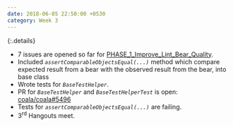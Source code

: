 ```yaml
---
date: 2018-06-05 22:50:00 +0530
category: Week 3
---
```


{:.details}
- 7 issues are opened so far for [PHASE_1_Improve_Lint_Bear_Quality](https://gitlab.com/coala/GSoC/GSoC-2018/milestones/59).
- Included _`assertComparableObjectsEqual(...)`_ method which compare expected result from a bear with the observed result from the bear, into base class
- Wrote tests for _`BaseTestHelper`_.
- PR for _`BaseTestHelper`_ and _`BaseTestHelperTest`_ is open: [coala/coala#5496](https://github.com/coala/coala/pull/5496)
- Tests for _`assertComparableObjectsEqual(...)`_ are failing.
- 3<sup>rd</sup> Hangouts meet. 